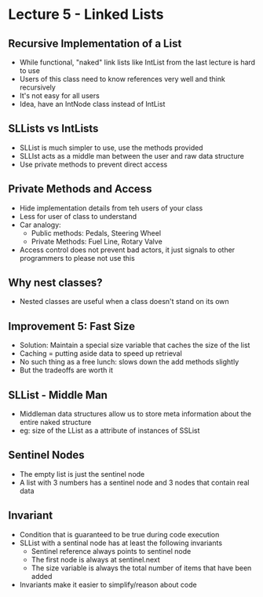 # Lecture 5 - Linked Lists
## Recursive Implementation of a List
- While functional, "naked" link lists like IntList from the last lecture is hard to use
- Users of this class need to know references very well and think recursively
- It's not easy for all users
- Idea, have an IntNode class instead of IntList

## SLLists vs IntLists
- SLList is much simpler to use, use the methods provided
- SLLIst acts as a middle man between the user and raw data structure
- Use private methods to prevent direct access

## Private Methods and Access
- Hide implementation details from teh users of your class
- Less for user of class to understand
- Car analogy: 
  - Public methods: Pedals, Steering Wheel
  - Private Methods: Fuel Line, Rotary Valve
- Access control does not prevent bad actors, it just signals to other programmers to please not use this

## Why nest classes?
- Nested classes are useful when a class doesn't stand on its own


## Improvement 5: Fast Size
- Solution: Maintain a special size variable that caches the size of the list
- Caching = putting aside data to speed up retrieval
- No such thing as a free lunch: slows down the add methods slightly
- But the tradeoffs are worth it

## SLList - Middle Man
- Middleman data structures allow us to store meta information about the entire naked structure
- eg: size of the LList as a attribute of instances of SSList

## Sentinel Nodes
- The empty list is just the sentinel node
- A list with 3 numbers has a sentinel node and 3 nodes that contain real data

## Invariant
- Condition that is guaranteed to be true during code execution
- SLList with a sentinal node has at least the following invariants
  - Sentinel reference always points to sentinel node
  - The first node is always at sentinel.next
  - The size variable is always the total number of items that have been added
- Invariants make it easier to simplify/reason about code
